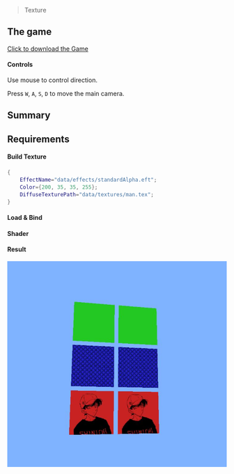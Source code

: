 > Texture

## The game
[Click to download the Game](/assets/GA06_Zhitao.zip)

#### Controls

Use mouse to control direction.

Press `W`, `A`, `S`, `D` to move the main camera. 

## Summary



## Requirements

#### Build Texture


```lua
{
	EffectName="data/effects/standardAlpha.eft";
	Color={200, 35, 35, 255};
	DiffuseTexturePath="data/textures/man.tex";
}
```

#### Load & Bind



#### Shader

#### Result

![](/img/in-post/write-up-gra-06/1.JPG)

